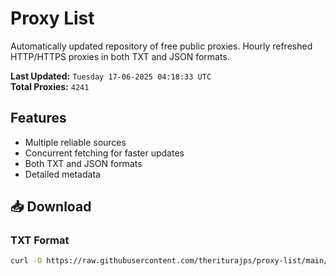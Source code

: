 # Proxy List

Automatically updated repository of free public proxies. Hourly refreshed HTTP/HTTPS proxies in both TXT and JSON formats.

**Last Updated:** `Tuesday 17-06-2025 04:18:33 UTC`  
**Total Proxies:** `4241`

## Features
- Multiple reliable sources
- Concurrent fetching for faster updates
- Both TXT and JSON formats
- Detailed metadata

## 📥 Download

### TXT Format
```bash
curl -O https://raw.githubusercontent.com/theriturajps/proxy-list/main/proxies.txt